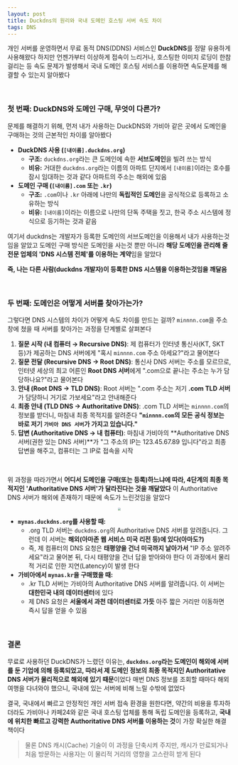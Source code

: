 ```yaml
---
layout: post
title: Duckdns의 원리와 국내 도메인 호스팅 서버 속도 차이
tags: DNS
---
```


개인 서버를 운영하면서 무료 동적 DNS(DDNS) 서비스인 **DuckDNS**를 정말 유용하게 사용해왔다 하지만 언젠가부터 이상하게 접속이 느리거나, 호스팅한 이미지 로딩이 한참 걸리는 등 속도 문제가 발생해서 국내 도메인 호스팅 서비스를 이용하면 속도문제를 해결할 수 있는지 알아봤다

&nbsp;

### 첫 번째: DuckDNS와 도메인 구매, 무엇이 다른가?

문제를 해결하기 위해, 먼저 내가 사용하는 DuckDNS와 가비아 같은 곳에서 도메인을 구매하는 것의 근본적인 차이를 알아봤다

- **DuckDNS 사용 (`[내이름].duckdns.org`)**
  - **구조:** `duckdns.org`라는 큰 도메인에 속한 **서브도메인**을 빌려 쓰는 방식
  - **비유:** 거대한 `duckdns.org`라는 이름의 아파트 단지에서 `[내이름]`이라는 호수를 잠시 임대하는 것과 같다 아파트의 주소는 해외에 있음
- **도메인 구매 (`[내이름].com` 또는 `.kr`)**
  - **구조:** `.com`이나 `.kr` 아래에 나만의 **독립적인 도메인**을 공식적으로 등록하고 소유하는 방식
  - **비유:** `[내이름]`이라는 이름으로 나만의 단독 주택을 짓고, 한국 주소 시스템에 정식으로 등기하는 것과 같음

여기서 duckdns는 개발자가 등록한 도메인의 서브도메인을 이용해서 내가 사용하는것임을 알았고 도메인 구매 방식은 도메인을 사는것 뿐만 아니라 **해당 도메인을 관리해 줄 전문 업체의 'DNS 시스템 전체'를 이용하는 계약**임을 알았다

**즉, 나는 다른 사람(duckdns 개발자)이 등록한 DNS 시스템을 이용하는것임을 깨달음** 

&nbsp;

### 두 번째: 도메인은 어떻게 서버를 찾아가는가?

그렇다면 DNS 시스템의 차이가 어떻게 속도 차이를 만드는 걸까?  `minnnn.com`을 주소창에 쳤을 때 서버를 찾아가는 과정을 단계별로 살펴본다

1. **질문 시작 (내 컴퓨터 → Recursive DNS)**: 제 컴퓨터가 인터넷 통신사(KT, SKT 등)가 제공하는 DNS 서버에게 "혹시 `minnnn.com` 주소 아세요?"라고 물어본다
2. **질문 전달 (Recursive DNS → Root DNS)**: 통신사 DNS 서버는 주소를 모르므로, 인터넷 세상의 최고 어른인 **Root DNS 서버**에게 ".com으로 끝나는 주소는 누가 담당하나요?"라고 물어본다
3. **안내 (Root DNS → TLD DNS)**: Root 서버는 ".com 주소는 저기 **.com TLD 서버**가 담당하니 거기로 가보세요"라고 안내해준다
4. **최종 안내 (TLD DNS → Authoritative DNS)**: .com TLD 서버는 `minnnn.com`의 정보를 받더니, 마침내 최종 목적지를 알려준다 **"`minnnn.com`의 모든 공식 정보는 바로 저기 `가비아 DNS 서버`가 가지고 있습니다."**
5. **답변 (Authoritative DNS → 내 컴퓨터)**: 마침내 가비아의 **Authoritative DNS 서버(권한 있는 DNS 서버)**가 "그 주소의 IP는 123.45.67.89 입니다"라고 최종 답변을 해주고, 컴퓨터는 그 IP로 접속을 시작

&nbsp;

위 과정을 따라가면서 **어디서 도메인을 구매(또는 등록)하느냐에 따라, 4단계의 최종 목적지인 'Authoritative DNS 서버'가 달라진다는 것을 깨달았다** 이 Authoritative DNS 서버가 해외에 존재하기 때문에 속도가 느린것임을 알았다

<center><img src="https://image.minnnningnas.duckdns.org/images/51a6cf58-a86d-4959-8753-4ad0e9da7a3a.webp" style="zoom:40%;"></center>

- **`mynas.duckdns.org`를 사용할 때:**
  - .org TLD 서버는 `duckdns.org`의 Authoritative DNS 서버를 알려줍니다. 그런데 이 서버는 **해외(아마존 웹 서비스 미국 리전 등)에 있다(아마도?)**
  - 즉, 제 컴퓨터의 DNS 요청은 **태평양을 건너 미국까지 날아가서** "IP 주소 알려주세요"라고 물어본 뒤, 다시 태평양을 건너 답을 받아와야 한다 이 과정에서 물리적 거리로 인한 지연(Latency)이 발생 한다
- **가비아에서 `mynas.kr`을 구매했을 때:**
  - .kr TLD 서버는 가비아의 Authoritative DNS 서버를 알려줍니다. 이 서버는 **대한민국 내의 데이터센터**에 있다
  - 제 DNS 요청은 **서울에서 과천 데이터센터로 가듯** 아주 짧은 거리만 이동하면 즉시 답을 얻을 수 있음

&nbsp;

### 결론

무료로 사용하던 DuckDNS가 느렸던 이유는, **`duckdns.org`라는 도메인이 해외에 서버를 둔 기업에 의해 등록되었고, 따라서 제 도메인 정보의 최종 목적지인 Authoritative DNS 서버가 물리적으로 해외에 있기 때문**이었다 매번 DNS 정보를 조회할 때마다 해외여행을 다녀와야 했으니, 국내에 있는 서버에 비해 느릴 수밖에 없었다

결국, 국내에서 빠르고 안정적인 개인 서버 접속 환경을 원한다면, 약간의 비용을 투자하더라도 가비아나 카페24와 같은 국내 호스팅 업체를 통해 독립 도메인을 등록하고, **국내에 위치한 빠르고 강력한 Authoritative DNS 서버를 이용하는 것**이 가장 확실한 해결책이다

>  물론 DNS 캐시(Cache) 기술이 이 과정을 단축시켜 주지만, 캐시가 만료되거나 처음 방문하는 사용자는 이 물리적 거리의 영향을 고스란히 받게 된다
